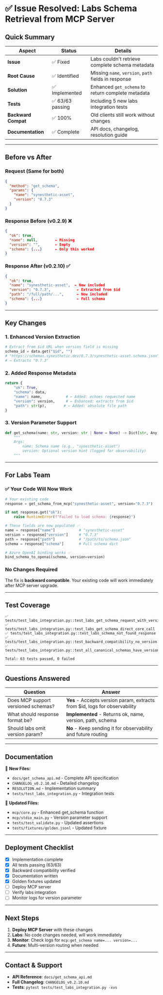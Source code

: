 # ✅ Issue Resolved: Labs Schema Retrieval from MCP Server

## Quick Summary

| Aspect | Status | Details |
|--------|--------|---------|
| **Issue** | ✅ Fixed | Labs couldn't retrieve complete schema metadata |
| **Root Cause** | ✅ Identified | Missing `name`, `version`, `path` fields in response |
| **Solution** | ✅ Implemented | Enhanced `get_schema` to return complete metadata |
| **Tests** | ✅ 63/63 passing | Including 5 new labs integration tests |
| **Backward Compat** | ✅ 100% | Old clients still work without changes |
| **Documentation** | ✅ Complete | API docs, changelog, resolution guide |

---

## Before vs After

### Request (Same for both)
```json
{
  "method": "get_schema",
  "params": {
    "name": "synesthetic-asset",
    "version": "0.7.3"
  }
}
```

### Response Before (v0.2.9) ❌
```json
{
  "ok": true,
  "name": null,        ← Missing
  "version": "",       ← Empty
  "schema": {...}      ← Only this worked
}
```

### Response After (v0.2.10) ✅
```json
{
  "ok": true,
  "name": "synesthetic-asset",  ← Now included
  "version": "0.7.3",            ← Extracted from $id
  "path": "/full/path/...",      ← Now included
  "schema": {...}                ← Full schema
}
```

---

## Key Changes

### 1. Enhanced Version Extraction
```python
# Extract from $id URL when version field is missing
schema_id = data.get("$id", "")
# "https://schemas.synesthetic.dev/0.7.3/synesthetic-asset.schema.json"
# → Extracts "0.7.3"
```

### 2. Added Response Metadata
```python
return {
    "ok": True,
    "schema": data,
    "name": name,           # ← Added: echoes requested name
    "version": version,     # ← Enhanced: extracts from $id
    "path": str(p),        # ← Added: absolute file path
}
```

### 3. Version Parameter Support
```python
def get_schema(name: str, version: str | None = None) -> Dict[str, Any]:
    """
    Args:
        name: Schema name (e.g., "synesthetic-asset")
        version: Optional version hint (logged for observability)
    """
```

---

## For Labs Team

### ✅ Your Code Will Now Work

```python
# Your existing code
response = get_schema_from_mcp("synesthetic-asset", version="0.7.3")

if not response.get("ok"):
    raise RuntimeError(f"Failed to load schema: {response}")

# These fields are now populated ✅
name = response["name"]           # "synesthetic-asset"
version = response["version"]     # "0.7.3"
path = response["path"]           # "/path/to/schema.json"
schema = response["schema"]       # Full schema dict

# Azure OpenAI binding works ✅
bind_schema_to_openai(schema, version=version)
```

### No Changes Required

The fix is **backward compatible**. Your existing code will work immediately after MCP server upgrade.

---

## Test Coverage

```
✅ tests/test_labs_integration.py::test_labs_get_schema_request_with_version
✅ tests/test_labs_integration.py::test_labs_get_schema_direct_core_call
✅ tests/test_labs_integration.py::test_labs_schema_not_found_response
✅ tests/test_labs_integration.py::test_backward_compatibility_no_version
✅ tests/test_labs_integration.py::test_all_canonical_schemas_have_version

Total: 63 tests passed, 0 failed
```

---

## Questions Answered

| Question | Answer |
|----------|--------|
| Does MCP support versioned schemas? | **Yes** - Accepts version param, extracts from $id, logs for observability |
| What should response format be? | **Implemented** - Returns ok, name, version, path, schema |
| Should labs omit version param? | **No** - Keep sending it for observability and future routing |

---

## Documentation

📄 **New Files:**
- `docs/get_schema_api.md` - Complete API specification
- `CHANGELOG_v0.2.10.md` - Detailed changelog
- `RESOLUTION.md` - Implementation summary
- `tests/test_labs_integration.py` - Integration tests

📝 **Updated Files:**
- `mcp/core.py` - Enhanced get_schema function
- `mcp/stdio_main.py` - Version parameter support
- `tests/test_validate.py` - Updated assertions
- `tests/fixtures/golden.jsonl` - Updated fixture

---

## Deployment Checklist

- [x] Implementation complete
- [x] All tests passing (63/63)
- [x] Backward compatibility verified
- [x] Documentation written
- [x] Golden fixtures updated
- [ ] Deploy MCP server
- [ ] Verify labs integration
- [ ] Monitor logs for version parameter

---

## Next Steps

1. **Deploy MCP Server** with these changes
2. **Labs**: No code changes needed, will work immediately
3. **Monitor**: Check logs for `mcp:get_schema name=... version=...`
4. **Future**: Multi-version routing when needed

---

## Contact & Support

- **API Reference**: `docs/get_schema_api.md`
- **Full Changelog**: `CHANGELOG_v0.2.10.md`
- **Tests**: `pytest tests/test_labs_integration.py -xvs`
